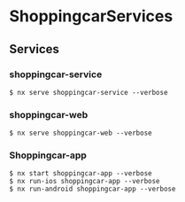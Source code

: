 # ShoppingcarServices

## Services

### shoppingcar-service

```
$ nx serve shoppingcar-service --verbose
```
### shoppingcar-web
```
$ nx serve shoppingcar-web --verbose
```
### Shoppingcar-app

```
$ nx start shoppingcar-app --verbose
$ nx run-ios shoppingcar-app --verbose
$ nx run-android shoppingcar-app --verbose
```
